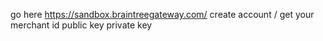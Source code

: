 go here https://sandbox.braintreegateway.com/
create account / get your 
merchant id public key private key
